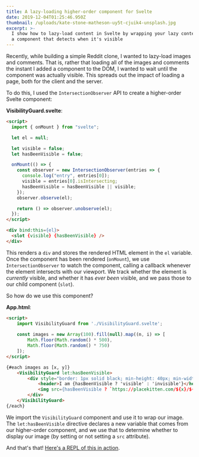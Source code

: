 ```yaml
---
title: A lazy-loading higher-order component for Svelte
date: 2019-12-04T01:25:46.950Z
thumbnail: /uploads/kate-stone-matheson-uy5t-cjuik4-unsplash.jpg
excerpt: >-
  I show how to lazy-load content in Svelte by wrapping your lazy content inside
  a component that detects when it's visible
---
```

  Recently, while building a simple Reddit clone, I wanted to lazy-load images and comments. That is, rather that loading all of the images and comments the instant I added a component to the DOM, I wanted to wait until the component was actually visible. This spreads out the impact of loading a page, both for the client and the server.

To do this, I used the `IntersectionObserver` API to create a higher-order Svelte component:

**VisibilityGuard.svelte**:

```html
<script>
  import { onMount } from "svelte";

  let el = null;

  let visible = false;
  let hasBeenVisible = false;

  onMount(() => {
    const observer = new IntersectionObserver(entries => {
      console.log("entry", entries[0]);
      visible = entries[0].isIntersecting;
      hasBeenVisible = hasBeenVisible || visible;
    });
    observer.observe(el);

    return () => observer.unobserve(el);
  });
</script>

<div bind:this={el}>
  <slot {visible} {hasBeenVisible} />
</div>
```

This renders a `div` and stores the rendered HTML element in the `el` variable. Once the component has been rendered (`onMount`), we use `IntersectionObserver` to watch the component, calling a callback whenever the element intersects with our viewport. We track whether the element is _currently_ visible, and whether it has _ever been_ visible, and we pass those to our child component (`slot`).

So how do we use this component?

**App.html**:

```html
<script>
	import VisibilityGuard from './VisibilityGuard.svelte';
	
	const images = new Array(100).fill(null).map((n, i) => [
		Math.floor(Math.random() * 500),
		Math.floor(Math.random() * 750)
	]);
</script>

{#each images as [x, y]}
	<VisibilityGuard let:hasBeenVisible>
		<div style="border: 1px solid black; min-height: 40px; min-width: 40px; padding: 5px; border-radius: 5px; margin-bottom: 5px;">
			<header>I am {hasBeenVisible ? 'visible' : 'invisible'}</header>
			<img src={hasBeenVisible ? `https://placekitten.com/${x}/${y}` : null} alt="a kitten" />
		</div>
	</VisibilityGuard>
{/each}
```

We import the `VisibilityGuard` component and use it to wrap our image. The `let:hasBeenVisible` directive declares a new variable that comes from our higher-order component, and we use that to determine whether to display our image (by setting or not setting a `src` attribute).

And that's that! [Here's a REPL of this in action](https://svelte.dev/repl/d19802ee38b84436824f4daccea9d307?version=3.16.0).
